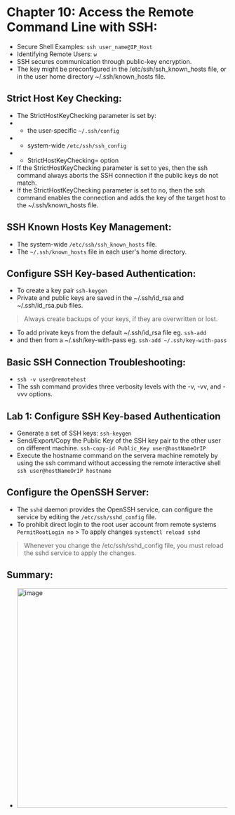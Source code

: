 # Chapter 10: Access the Remote Command Line with SSH:

- Secure Shell Examples: `ssh user_name@IP_Host`
- Identifying Remote Users: `w`
- SSH secures communication through public-key encryption.
- The key might be preconfigured in the /etc/ssh/ssh_known_hosts file, or in the user home directory ~/.ssh/known_hosts file.

## Strict Host Key Checking:
- The StrictHostKeyChecking parameter is set by:
- - the user-specific `~/.ssh/config`
- - system-wide `/etc/ssh/ssh_config`
- - StrictHostKeyChecking= option
- If the StrictHostKeyChecking parameter is set to yes, then the ssh command always aborts the SSH connection if the public keys do not match.
- If the StrictHostKeyChecking parameter is set to no, then the ssh command enables the connection and adds the key of the target host to the ~/.ssh/known_hosts file.


## SSH Known Hosts Key Management:
- The system-wide `/etc/ssh/ssh_known_hosts` file.
- The `~/.ssh/known_hosts` file in each user's home directory.

## Configure SSH Key-based Authentication:
- To create a key pair `ssh-keygen`
- Private and public keys are saved in the ~/.ssh/id_rsa and ~/.ssh/id_rsa.pub files.
> Always create backups of your keys, if they are overwritten or lost.
- To add private keys from the default ~/.ssh/id_rsa file eg. `ssh-add`
- and then from a ~/.ssh/key-with-pass eg. `ssh-add ~/.ssh/key-with-pass`

## Basic SSH Connection Troubleshooting:
- `ssh -v user@remotehost`
- The ssh command provides three verbosity levels with the -v, -vv, and -vvv options.

## Lab 1: Configure SSH Key-based Authentication
- Generate a set of SSH keys: `ssh-keygen`
- Send/Export/Copy the Public Key of the SSH key pair to the other user on different machine. `ssh-copy-id Public_Key user@hostNameOrIP`
- Execute the hostname command on the servera machine remotely by using the ssh command without accessing the remote interactive shell `ssh user@hostNameOrIP hostname` 

## Configure the OpenSSH Server:
- The `sshd` daemon provides the OpenSSH service, can configure the service by editing the `/etc/ssh/sshd_config` file.
- To prohibit direct login to the root user account from remote systems `PermitRootLogin no` > To apply changes `systemctl reload sshd`
> Whenever you change the /etc/ssh/sshd_config file, you must reload the sshd service to apply the changes.

## Summary:
- <img width="500" alt="image" src="https://github.com/cybersome/Linux-octo/assets/40174034/d8220fb9-3d13-4ada-9455-887b21a7914d">





